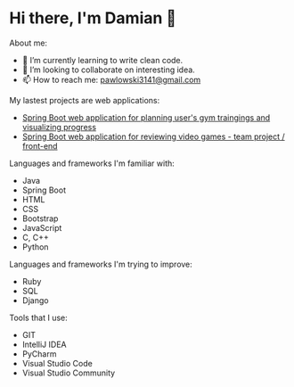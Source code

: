 # Hi there, I'm Damian 👋

About me:

- 🌱 I’m currently learning to write clean code.
- 👯 I’m looking to collaborate on interesting idea.
- 📫 How to reach me: pawlowski3141@gmail.com

My lastest projects are web applications:
- [Spring Boot web application for planning user's gym traingings and visualizing progress](https://github.com/pawlowski99/University-Projects/tree/main/GymDashboard)
- [Spring Boot web application for reviewing video games - team project / front-end](https://github.com/pawlowski99/University-Projects/tree/main/GameReviews)

Languages and frameworks I'm familiar with:
- Java
- Spring Boot
- HTML
- CSS
- Bootstrap
- JavaScript
- C, C++
- Python

Languages and frameworks I'm trying to improve:
- Ruby
- SQL
- Django

Tools that I use:
- GIT
- IntelliJ IDEA
- PyCharm
- Visual Studio Code
- Visual Studio Community
